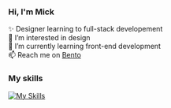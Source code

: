 ### Hi, I'm Mick 
✨ Designer learning to full-stack developement <br>
👀 I’m interested in design <br>
🌱 I’m currently learning front-end development <br>
📫 Reach me on [Bento](bento.me/-mick)<br>

### My skills
[![My Skills](https://skillicons.dev/icons?i=js,html,css,bootstrap,nodejs,flutter&perline=4)](https://skillicons.dev)

<!---
F9F6EE/F9F6EE is a ✨ special ✨ repository because its `README.md` (this file) appears on your GitHub profile.
You can click the Preview link to take a look at your changes.
--->
      
